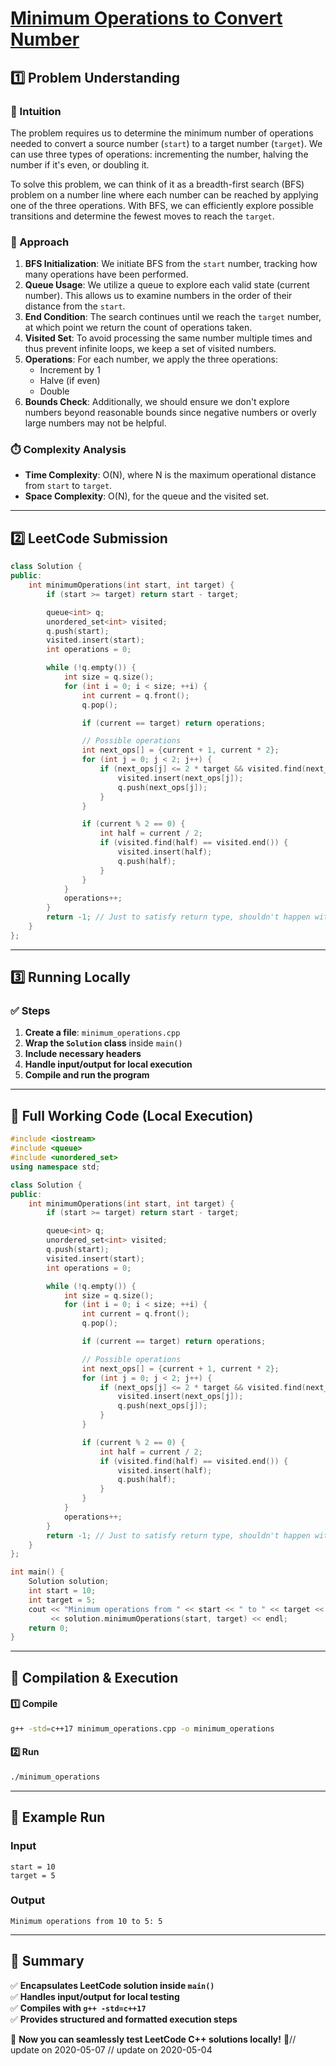 # **[Minimum Operations to Convert Number](https://leetcode.com/problems/minimum-operations-to-convert-number/description/)**  

## **1️⃣ Problem Understanding**  
### **📌 Intuition**  
The problem requires us to determine the minimum number of operations needed to convert a source number (`start`) to a target number (`target`). We can use three types of operations: incrementing the number, halving the number if it's even, or doubling it. 

To solve this problem, we can think of it as a breadth-first search (BFS) problem on a number line where each number can be reached by applying one of the three operations. With BFS, we can efficiently explore possible transitions and determine the fewest moves to reach the `target`.

### **🚀 Approach**  
1. **BFS Initialization**: We initiate BFS from the `start` number, tracking how many operations have been performed.
2. **Queue Usage**: We utilize a queue to explore each valid state (current number). This allows us to examine numbers in the order of their distance from the `start`.
3. **End Condition**: The search continues until we reach the `target` number, at which point we return the count of operations taken.
4. **Visited Set**: To avoid processing the same number multiple times and thus prevent infinite loops, we keep a set of visited numbers.
5. **Operations**: For each number, we apply the three operations:
   - Increment by 1
   - Halve (if even)
   - Double
6. **Bounds Check**: Additionally, we should ensure we don't explore numbers beyond reasonable bounds since negative numbers or overly large numbers may not be helpful.

### **⏱️ Complexity Analysis**  
- **Time Complexity**: O(N), where N is the maximum operational distance from `start` to `target`.
- **Space Complexity**: O(N), for the queue and the visited set.

---  

## **2️⃣ LeetCode Submission**  
```cpp
class Solution {
public:
    int minimumOperations(int start, int target) {
        if (start >= target) return start - target;

        queue<int> q;
        unordered_set<int> visited;
        q.push(start);
        visited.insert(start);
        int operations = 0;

        while (!q.empty()) {
            int size = q.size();
            for (int i = 0; i < size; ++i) {
                int current = q.front();
                q.pop();

                if (current == target) return operations;

                // Possible operations
                int next_ops[] = {current + 1, current * 2};
                for (int j = 0; j < 2; j++) {
                    if (next_ops[j] <= 2 * target && visited.find(next_ops[j]) == visited.end()) {
                        visited.insert(next_ops[j]);
                        q.push(next_ops[j]);
                    }
                }

                if (current % 2 == 0) {
                    int half = current / 2;
                    if (visited.find(half) == visited.end()) {
                        visited.insert(half);
                        q.push(half);
                    }
                }
            }
            operations++;
        }
        return -1; // Just to satisfy return type, shouldn't happen with valid input
    }
};  
```  

---  

## **3️⃣ Running Locally**  
### **✅ Steps**  
1. **Create a file**: `minimum_operations.cpp`  
2. **Wrap the `Solution` class** inside `main()`  
3. **Include necessary headers**  
4. **Handle input/output for local execution**  
5. **Compile and run the program**  

---  

## **📝 Full Working Code (Local Execution)**  
```cpp
#include <iostream>
#include <queue>
#include <unordered_set>
using namespace std;

class Solution {
public:
    int minimumOperations(int start, int target) {
        if (start >= target) return start - target;

        queue<int> q;
        unordered_set<int> visited;
        q.push(start);
        visited.insert(start);
        int operations = 0;

        while (!q.empty()) {
            int size = q.size();
            for (int i = 0; i < size; ++i) {
                int current = q.front();
                q.pop();

                if (current == target) return operations;

                // Possible operations
                int next_ops[] = {current + 1, current * 2};
                for (int j = 0; j < 2; j++) {
                    if (next_ops[j] <= 2 * target && visited.find(next_ops[j]) == visited.end()) {
                        visited.insert(next_ops[j]);
                        q.push(next_ops[j]);
                    }
                }

                if (current % 2 == 0) {
                    int half = current / 2;
                    if (visited.find(half) == visited.end()) {
                        visited.insert(half);
                        q.push(half);
                    }
                }
            }
            operations++;
        }
        return -1; // Just to satisfy return type, shouldn't happen with valid input
    }
};

int main() {
    Solution solution;
    int start = 10;
    int target = 5;
    cout << "Minimum operations from " << start << " to " << target << ": " 
         << solution.minimumOperations(start, target) << endl;
    return 0;
}
```  

---  

## **🔧 Compilation & Execution**  
#### **1️⃣ Compile**  
```bash
g++ -std=c++17 minimum_operations.cpp -o minimum_operations
```  

#### **2️⃣ Run**  
```bash
./minimum_operations
```  

---  

## **🎯 Example Run**  
### **Input**  
```
start = 10
target = 5
```  
### **Output**  
```
Minimum operations from 10 to 5: 5
```  

---  

## **📌 Summary**  
✅ **Encapsulates LeetCode solution inside `main()`**  
✅ **Handles input/output for local testing**  
✅ **Compiles with `g++ -std=c++17`**  
✅ **Provides structured and formatted execution steps**  

🚀 **Now you can seamlessly test LeetCode C++ solutions locally!** 🚀// update on 2020-05-07
// update on 2020-05-04

